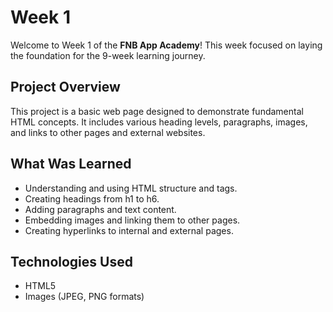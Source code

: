 # Week 1

Welcome to Week 1 of the **FNB App Academy**! This week focused on laying the foundation for the 9-week learning journey.

## Project Overview
This project is a basic web page designed to demonstrate fundamental HTML concepts. It includes various heading levels, paragraphs, images, and links to other pages and external websites.

## What Was Learned
- Understanding and using HTML structure and tags.
- Creating headings from h1 to h6.
- Adding paragraphs and text content.
- Embedding images and linking them to other pages.
- Creating hyperlinks to internal and external pages.

## Technologies Used
- HTML5
- Images (JPEG, PNG formats)

